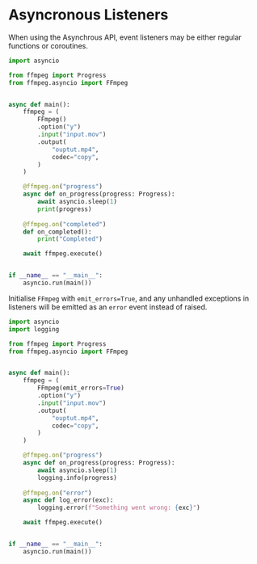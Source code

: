 # Asyncronous Listeners

When using the Asynchrous API, event listeners may be either regular functions or coroutines.

``` python
import asyncio

from ffmpeg import Progress
from ffmpeg.asyncio import FFmpeg


async def main():
    ffmpeg = (
        FFmpeg()
        .option("y")
        .input("input.mov")
        .output(
            "ouptut.mp4",
            codec="copy",
        )
    )

    @ffmpeg.on("progress")
    async def on_progress(progress: Progress):
        await asyncio.sleep(1)
        print(progress)
    
    @ffmpeg.on("completed")
    def on_completed():
        print("Completed")

    await ffmpeg.execute()


if __name__ == "__main__":
    asyncio.run(main())
```

Initialise `FFmpeg` with `emit_errors=True`, and any unhandled exceptions in listeners will be emitted as an `error` event instead of raised.

``` python
import asyncio
import logging

from ffmpeg import Progress
from ffmpeg.asyncio import FFmpeg


async def main():
    ffmpeg = (
        FFmpeg(emit_errors=True)
        .option("y")
        .input("input.mov")
        .output(
            "ouptut.mp4",
            codec="copy",
        )
    )

    @ffmpeg.on("progress")
    async def on_progress(progress: Progress):
        await asyncio.sleep(1)
        logging.info(progress)
    
    @ffmpeg.on("error")
    async def log_error(exc):
        logging.error(f"Something went wrong: {exc}")

    await ffmpeg.execute()


if __name__ == "__main__":
    asyncio.run(main())
```